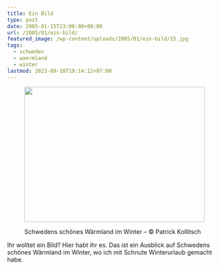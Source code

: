 ```yaml
---
title: Ein Bild
type: post
date: 2005-01-15T23:08:00+00:00
url: /2005/01/ein-bild/
featured_image: /wp-content/uploads/2005/01/ein-bild/15.jpg
tags:
  - schweden
  - waermland
  - winter
lastmod: 2023-09-10T19:14:12+07:00
---
```

<figure><img width="420" height="315" src="/wp-content/uploads/2005/01/ein-bild/15.jpg" class="attachment-original size-original" alt="" /><figcaption>

Schwedens schönes Wärmland im Winter – © Patrick Kollitsch</figcaption></figure>

Ihr wolltet ein Bild? Hier habt ihr es. Das ist ein Ausblick auf Schwedens schönes Wärmland im Winter, wo ich mit Schnute Winterurlaub gemacht habe.
